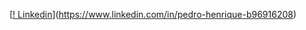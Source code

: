 [[! Linkedin](https://img.shields.io/badge/-Pedro_Henrique-34CB84?style=flat-square&labelColor=34CB84&logo=linkedin&logoColor=white&link=https://www.linkedin.com/in/pedro-henrique-b96916208/)](https://www.linkedin.com/in/pedro-henrique-b96916208)

<!---
pedro-henrique-sb/pedro-henrique-sb is a ✨ special ✨ repository because its `README.md` (this file) appears on your GitHub profile.
You can click the Preview link to take a look at your changes.
--->
